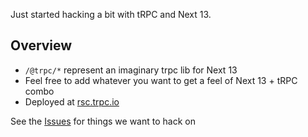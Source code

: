 Just started hacking a bit with tRPC and Next 13. 


## Overview

- `/@trpc/*` represent an imaginary trpc lib for Next 13
- Feel free to add whatever you want to get a feel of Next 13 + tRPC combo
- Deployed at [rsc.trpc.io](https://rsc.trpc.io/)



See the [Issues](https://github.com/trpc/next-13/issues) for things we want to hack on
